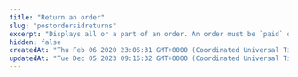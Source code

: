 ```yaml
---
title: "Return an order"
slug: "postordersidreturns"
excerpt: "Displays all or a part of an order. An order must be `paid` or `fulfilled` for any part of the order to be displayed."
hidden: false
createdAt: "Thu Feb 06 2020 23:06:31 GMT+0000 (Coordinated Universal Time)"
updatedAt: "Tue Dec 05 2023 09:16:32 GMT+0000 (Coordinated Universal Time)"
---
```


